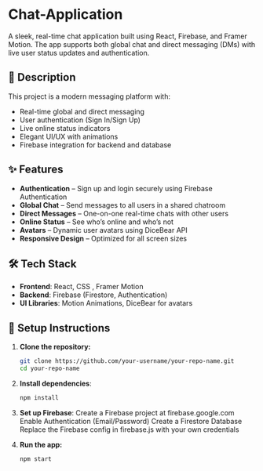 # Chat-Application
A sleek, real-time chat application built using React, Firebase, and Framer Motion. The app supports both global chat and direct messaging (DMs) with live user status updates and authentication.

## 📝 Description
This project is a modern messaging platform with:

- Real-time global and direct messaging
- User authentication (Sign In/Sign Up)
- Live online status indicators
- Elegant UI/UX with animations
- Firebase integration for backend and database

## ✨ Features
-  **Authentication** – Sign up and login securely using Firebase Authentication
-  **Global Chat** – Send messages to all users in a shared chatroom
-  **Direct Messages** – One-on-one real-time chats with other users
-  **Online Status** – See who’s online and who’s not
-  **Avatars** – Dynamic user avatars using DiceBear API
-  **Responsive Design** – Optimized for all screen sizes


## 🛠️ Tech Stack
- **Frontend**: React, CSS , Framer Motion
- **Backend**: Firebase (Firestore, Authentication)
- **UI Libraries**: Motion Animations, DiceBear for avatars



## 🚀 Setup Instructions

1. **Clone the repository:**
   ```bash
   git clone https://github.com/your-username/your-repo-name.git
   cd your-repo-name
   
2. **Install dependencies**:
    ```bash
    npm install

3. **Set up Firebase**:
   Create a Firebase project at firebase.google.com
   Enable Authentication (Email/Password)
   Create a Firestore Database
   Replace the Firebase config in firebase.js with your own credentials

4. **Run the app:**
    ```bash
    npm start
   

